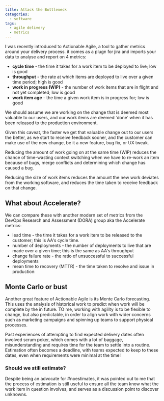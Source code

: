 ```yaml
---
title: Attack the Bottleneck
categories:
  - software
tags:
  - agile delivery
  - metrics
---
```


I was recently introduced to Actionable Agile, a tool to gather metrics around your delivery process. it comes as a plugn for jira and imports your data to analyse and report on 4 metrics:

* __cycle time__ - the time it takes for a work item to be deployed to live; low is good
* __throughput__ - the rate at which items are deployed to live over a given time period; high is good
* __work in progress (WIP)__ - the number of work items that are in flight and not yet completed; low is good
* __work item age__ - the time a given work item is in progress for; low is good

We should assume we are working on the change that is deemed most valuable to our users, and our work items are deemed 'done' when it has been released to the production environment. 

Given this caveat, the faster we get that valuable change out to our users the better, as we start to receive feedback sooner, and the customer can make use of the new change, be it a new feature, bug fix, or UX tweak.

Reducing the amount of work going on at the same time (WIP) reduces the chance of time-wasting context switching when we have to re-work an item because of bugs, merge conflicts and determining which change has caused a bug. 

Reducing the size of work items reduces the amount the new work deviates from the working software, and reduces the time taken to receive feedback on that change.

## What about Accelerate?

We can compare these with another modern set of metrics from the DevOps Research and Assessment (DORA) group aka the Accelerate metrics: 

* lead time - the time it takes for a work item to be released to the customer; this is AA's cycle time.
* number of deployments - the number of deployments to live that are made over a given time; this is the same as AA's throughput
* change failure rate - the ratio of unsuccessful to successful deployments
* mean time to recovery (MTTR) - the time taken to resolve and issue in production

## Monte Carlo or bust

Another great feature of Actionable Agile is its Monte Carlo forecasting. This uses the analysis of historical work to predict when work will be complete by the in future. TO me, working with agility is to be flexible to change, but also predictable, in order to align work with wider concerns such as marketing campaigns and spinning up teams to support physical processes.

Past experiences of attempting to find expected delivery dates often involved scrum poker, which comes with a lot of baggage, misunderstanding and requires time for the team to settle into a routine. Estimation often becomes a deadline, with teams expected to keep to these dates, even when requirements were minimal at the time!

### Should we still estimate?

Despite being an advocate for #noestimates, it was pointed out to me that the process of estimation is still useful to ensure all the team know what the work item in question involves, and serves as a discussion point to discover unknowns.
